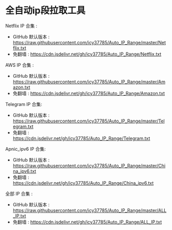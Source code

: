 # 全自动ip段拉取工具

Netflix IP 合集 :

- GitHub 默认版本 : https://raw.githubusercontent.com/icy37785/Auto_IP_Range/master/Netflix.txt
- 免翻墙 : https://cdn.jsdelivr.net/gh/icy37785/Auto_IP_Range/Netflix.txt

AWS IP 合集 :

- GitHub 默认版本 : https://raw.githubusercontent.com/icy37785/Auto_IP_Range/master/Amazon.txt
- 免翻墙 : https://cdn.jsdelivr.net/gh/icy37785/Auto_IP_Range/Amazon.txt

Telegram IP 合集:

- GitHub 默认版本 : https://raw.githubusercontent.com/icy37785/Auto_IP_Range/master/Telegram.txt
- 免翻墙 : https://cdn.jsdelivr.net/gh/icy37785/Auto_IP_Range/Telegram.txt

Apnic_ipv6 IP 合集:

- GitHub 默认版本 : https://raw.githubusercontent.com/icy37785/Auto_IP_Range/master/China_ipv6.txt
- 免翻墙 : https://cdn.jsdelivr.net/gh/icy37785/Auto_IP_Range/China_ipv6.txt

全部 IP 合集 :

- GitHub 默认版本 : https://raw.githubusercontent.com/icy37785/Auto_IP_Range/master/ALL_IP.txt
- 免翻墙 : https://cdn.jsdelivr.net/gh/icy37785/Auto_IP_Range/ALL_IP.txt